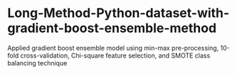 # Long-Method-Python-dataset-with-gradient-boost-ensemble-method
Applied gradient boost ensemble model using min-max pre-processing, 10-fold cross-validation, Chi-square feature selection, and SMOTE class balancing technique
